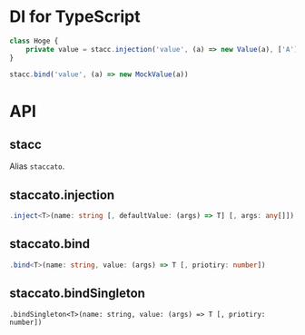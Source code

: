 DI for TypeScript
============================

```typescript
class Hoge {
    private value = stacc.injection('value', (a) => new Value(a), ['A'])
}
 
stacc.bind('value', (a) => new MockValue(a))
```
 
# API

## stacc

Alias `staccato`.

## staccato.injection

```typescript
.inject<T>(name: string [, defaultValue: (args) => T] [, args: any[]])
```

## staccato.bind

```typescript
.bind<T>(name: string, value: (args) => T [, priotiry: number])
```

## staccato.bindSingleton

```
.bindSingleton<T>(name: string, value: (args) => T [, priotiry: number])
```

